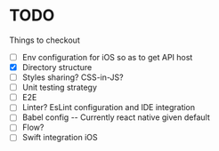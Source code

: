 # TODO
Things to checkout

- [ ] Env configuration for iOS so as to get API host
- [x] Directory structure
- [ ] Styles sharing? CSS-in-JS?
- [ ] Unit testing strategy
- [ ] E2E
- [ ] Linter? EsLint configuration and IDE integration
- [ ] Babel config -- Currently react native given default
- [ ] Flow?
- [ ] Swift integration iOS
